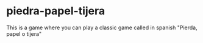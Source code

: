 # piedra-papel-tijera
This is a game where you can play a classic game called in spanish "Pierda, papel o tijera"
